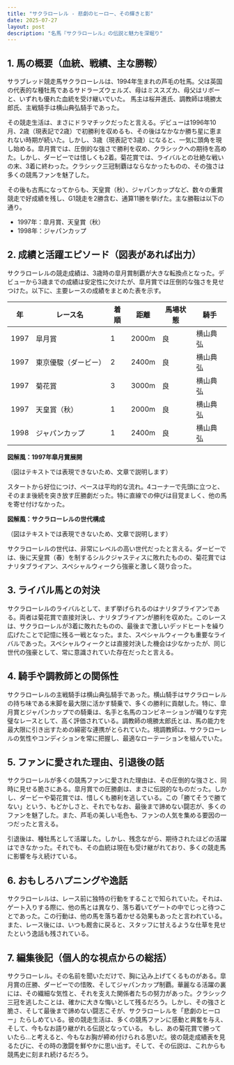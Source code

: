 ```yaml
---
title: "サクラローレル - 悲劇のヒーロー、その輝きと影"
date: 2025-07-27
layout: post
description: "名馬『サクラローレル』の伝説と魅力を深堀り"
---
```


## 1. 馬の概要（血統、戦績、主な勝鞍）

サラブレッド競走馬サクラローレルは、1994年生まれの芦毛の牡馬。父は英国の代表的な種牡馬であるサドラーズウェルズ、母はミススズカ、母父はリボーと、いずれも優れた血統を受け継いでいた。  馬主は桜井進氏、調教師は境勝太郎氏、主戦騎手は横山典弘騎手であった。

その競走生活は、まさにドラマチックだったと言える。デビューは1996年10月、2歳（現表記で2歳）で初勝利を収めるも、その後はなかなか勝ち星に恵まれない時期が続いた。しかし、3歳（現表記で3歳）になると、一気に頭角を現し始める。皐月賞では、圧倒的な強さで勝利を収め、クラシックへの期待を高めた。しかし、ダービーでは惜しくも2着。菊花賞では、ライバルとの壮絶な戦いの末、3着に終わった。クラシック三冠制覇はならなかったものの、その強さは多くの競馬ファンを魅了した。

その後も古馬になってからも、天皇賞（秋）、ジャパンカップなど、数々の重賞競走で好成績を残し、G1競走を2勝含む、通算11勝を挙げた。主な勝鞍は以下の通り。

* 1997年：皐月賞、天皇賞（秋）
* 1998年：ジャパンカップ


## 2. 成績と活躍エピソード（図表があれば出力）

サクラローレルの競走成績は、3歳時の皐月賞制覇が大きな転換点となった。デビューから3歳までの成績は安定性に欠けたが、皐月賞では圧倒的な強さを見せつけた。以下に、主要レースの成績をまとめた表を示す。

| 年 | レース名       | 着順 | 距離 | 馬場状態 | 騎手     |
|---|--------------|-----|-----|---------|---------|
| 1997 | 皐月賞         | 1   | 2000m| 良       | 横山典弘 |
| 1997 | 東京優駿（ダービー） | 2   | 2400m| 良       | 横山典弘 |
| 1997 | 菊花賞         | 3   | 3000m| 良       | 横山典弘 |
| 1997 | 天皇賞（秋）     | 1   | 2000m| 良       | 横山典弘 |
| 1998 | ジャパンカップ    | 1   | 2400m| 良       | 横山典弘 |


**図解風：1997年皐月賞展開**

（図はテキストでは表現できないため、文章で説明します）

スタートから好位につけ、ペースは平均的な流れ。4コーナーで先頭に立つと、そのまま後続を突き放す圧勝劇だった。特に直線での伸びは目覚ましく、他の馬を寄せ付けなかった。


**図解風：サクラローレルの世代構成**

（図はテキストでは表現できないため、文章で説明します）

サクラローレルの世代は、非常にレベルの高い世代だったと言える。ダービーでは、後に天皇賞（春）を制するシルクジャスティスに敗れたものの、菊花賞ではナリタブライアン、スペシャルウィークら強豪と激しく競り合った。


## 3. ライバル馬との対決

サクラローレルのライバルとして、まず挙げられるのはナリタブライアンである。両者は菊花賞で直接対決し、ナリタブライアンが勝利を収めた。このレースは、サクラローレルが3着に敗れたものの、最後まで激しいデッドヒートを繰り広げたことで記憶に残る一戦となった。また、スペシャルウィークも重要なライバルであった。スペシャルウィークとは直接対決した機会は少なかったが、同じ世代の強豪として、常に意識されていた存在だったと言える。


## 4. 騎手や調教師との関係性

サクラローレルの主戦騎手は横山典弘騎手であった。横山騎手はサクラローレルの持ち味である末脚を最大限に活かす騎乗で、多くの勝利に貢献した。特に、皐月賞とジャパンカップでの騎乗は、名手と名馬のコンビネーションが織りなす完璧なレースとして、高く評価されている。調教師の境勝太郎氏とは、馬の能力を最大限に引き出すための綿密な連携がとられていた。境調教師は、サクラローレルの気性やコンディションを常に把握し、最適なローテーションを組んでいた。


## 5. ファンに愛された理由、引退後の話

サクラローレルが多くの競馬ファンに愛された理由は、その圧倒的な強さと、同時に見せる脆さにある。皐月賞での圧勝劇は、まさに伝説的なものだった。しかし、ダービーや菊花賞では、惜しくも勝利を逃している。この「勝てそうで勝てない」という、もどかしさと、それでもなお、最後まで諦めない闘志が、多くのファンを魅了した。また、芦毛の美しい毛色も、ファンの人気を集める要因の一つだったと言える。

引退後は、種牡馬として活躍した。しかし、残念ながら、期待されたほどの活躍はできなかった。それでも、その血統は現在も受け継がれており、多くの競走馬に影響を与え続けている。


## 6. おもしろハプニングや逸話

サクラローレルは、レース前に独特の行動をすることで知られていた。それは、ゲート入りする際に、他の馬とは異なり、落ち着いてゲートの中でじっと待つことであった。この行動は、他の馬を落ち着かせる効果もあったと言われている。また、レース後には、いつも厩舎に戻ると、スタッフに甘えるような仕草を見せたという逸話も残されている。


## 7. 編集後記（個人的な視点からの総括）

サクラローレル。その名前を聞いただけで、胸に込み上げてくるものがある。皐月賞の圧勝、ダービーでの惜敗、そしてジャパンカップ制覇。華麗なる活躍の裏には、その繊細な気性と、それを支えた関係者たちの努力があった。クラシック三冠を逃したことは、確かに大きな悔いとして残るだろう。しかし、その強さと脆さ、そして最後まで諦めない闘志こそが、サクラローレルを「悲劇のヒーロー」たらしめている。彼の競走生活は、多くの競馬ファンに感動と興奮を与え、そして、今もなお語り継がれる伝説となっている。  もし、あの菊花賞で勝っていたら…と考えると、今もなお胸が締め付けられる思いだ。彼の競走成績表を見るたびに、その時の激闘を鮮やかに思い出す。そして、その伝説は、これからも競馬史に刻まれ続けるだろう。
